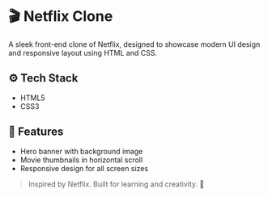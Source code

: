 # 🎬 Netflix Clone

A sleek front-end clone of Netflix, designed to showcase modern UI design and responsive layout using HTML and CSS.

## ⚙️ Tech Stack
- HTML5  
- CSS3   

## 🎯 Features
- Hero banner with background image
- Movie thumbnails in horizontal scroll
- Responsive design for all screen sizes

> Inspired by Netflix. Built for learning and creativity. 🍿
